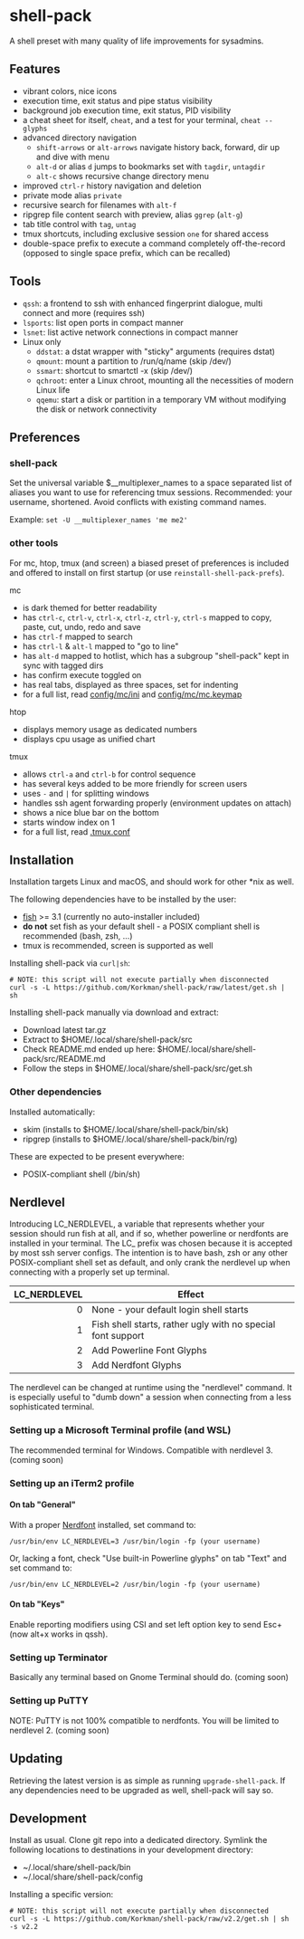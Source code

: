 # shell-pack
A shell preset with many quality of life improvements for sysadmins.

## Features
 * vibrant colors, nice icons
 * execution time, exit status and pipe status visibility
 * background job execution time, exit status, PID visibility
 * a cheat sheet for itself, ```cheat```, and a test for your terminal, ```cheat --glyphs```
 * advanced directory navigation
   * `shift-arrows` or `alt-arrows` navigate history back, forward, dir up and dive with menu
   * `alt-d` or alias `d` jumps to bookmarks set with `tagdir`, `untagdir`
   * `alt-c` shows recursive change directory menu
 * improved `ctrl-r` history navigation and deletion
 * private mode alias `private`
 * recursive search for filenames with `alt-f`
 * ripgrep file content search with preview, alias `ggrep` (`alt-g`)
 * tab title control with ```tag```, ```untag```
 * tmux shortcuts, including exclusive session ```one``` for shared access
 * double-space prefix to execute a command completely off-the-record (opposed to single space prefix, which can be recalled)

## Tools
 * ```qssh```: a frontend to ssh with enhanced fingerprint dialogue, multi connect and more (requires ssh)
 * ```lsports```: list open ports in compact manner
 * ```lsnet```: list active network connections in compact manner
 * Linux only
   * ```ddstat```: a dstat wrapper with "sticky" arguments (requires dstat)
   * ```qmount```: mount a partition to /run/q/name (skip /dev/)
   * ```ssmart```: shortcut to smartctl -x (skip /dev/)
   * ```qchroot```: enter a Linux chroot, mounting all the necessities of modern Linux life
   * ```qqemu```: start a disk or partition in a temporary VM without modifying the disk or network connectivity

## Preferences

### shell-pack
Set the universal variable $\_\_multiplexer\_names to a space separated list of aliases you want to use for referencing tmux sessions. Recommended: your username, shortened. Avoid conflicts with existing command names.

Example: `set -U __multiplexer_names 'me me2'`

### other tools
For mc, htop, tmux (and screen) a biased preset of preferences is included and offered to install on first startup (or use ```reinstall-shell-pack-prefs```).

mc
* is dark themed for better readability
* has `ctrl-c`, `ctrl-v`, ```ctrl-x```, ```ctrl-z```, ```ctrl-y```, ```ctrl-s``` mapped to copy, paste, cut, undo, redo and save
* has ```ctrl-f``` mapped to search
* has ```ctrl-l``` & ```alt-l``` mapped to "go to line"
* has `alt-d` mapped to hotlist, which has a subgroup "shell-pack" kept in sync with tagged dirs
* has confirm execute toggled on
* has real tabs, displayed as three spaces, set for indenting
* for a full list, read [config/mc/ini](config/mc/ini) and [config/mc/mc.keymap](config/mc/mc.keymap)

htop
* displays memory usage as dedicated numbers
* displays cpu usage as unified chart

tmux
* allows ```ctrl-a``` and ```ctrl-b``` for control sequence
* has several keys added to be more friendly for screen users
* uses ```-``` and ```|``` for splitting windows
* handles ssh agent forwarding properly (environment updates on attach)
* shows a nice blue bar on the bottom
* starts window index on 1
* for a full list, read [.tmux.conf](config/.tmux.conf)

## Installation
Installation targets Linux and macOS, and should work for other \*nix as well.

The following dependencies have to be installed by the user:
 * [fish](https://fishshell.com/) >= 3.1 (currently no auto-installer included)
 * **do not** set fish as your default shell - a POSIX compliant shell is recommended (bash, zsh, …)
 * tmux is recommended, screen is supported as well

Installing shell-pack via ```curl|sh```:
```
# NOTE: this script will not execute partially when disconnected
curl -s -L https://github.com/Korkman/shell-pack/raw/latest/get.sh | sh
```

Installing shell-pack manually via download and extract:
 * Download latest tar.gz
 * Extract to $HOME/.local/share/shell-pack/src
 * Check README.md ended up here: $HOME/.local/share/shell-pack/src/README.md
 * Follow the steps in $HOME/.local/share/shell-pack/src/get.sh

### Other dependencies

Installed automatically:
 * skim (installs to $HOME/.local/share/shell-pack/bin/sk)
 * ripgrep (installs to $HOME/.local/share/shell-pack/bin/rg)

These are expected to be present everywhere:
 * POSIX-compliant shell (/bin/sh)

## Nerdlevel
Introducing LC_NERDLEVEL, a variable that represents whether your session should run fish at all, and if so, whether powerline or nerdfonts are installed in your terminal. The LC_ prefix was chosen because it is accepted by most ssh server configs. The intention is to have bash, zsh or any other POSIX-compliant shell set as default, and only crank the nerdlevel up when connecting with a properly set up terminal.

|LC_NERDLEVEL|Effect     |
|-----------:|-----------|
|           0|None - your default login shell starts|
|           1|Fish shell starts, rather ugly with no special font support|
|           2|Add Powerline Font Glyphs|
|           3|Add Nerdfont Glyphs|

The nerdlevel can be changed at runtime using the "nerdlevel" command. It is especially useful to "dumb down" a session when connecting from a less sophisticated terminal.

### Setting up a Microsoft Terminal profile (and WSL)
The recommended terminal for Windows. Compatible with nerdlevel 3.
(coming soon)

### Setting up an iTerm2 profile

#### On tab "General"
With a proper [Nerdfont](https://www.nerdfonts.com) installed, set command to:
```
/usr/bin/env LC_NERDLEVEL=3 /usr/bin/login -fp (your username)
```
Or, lacking a font, check "Use built-in Powerline glyphs" on tab "Text" and set command to:
```
/usr/bin/env LC_NERDLEVEL=2 /usr/bin/login -fp (your username)
```

#### On tab "Keys"
Enable reporting modifiers using CSI and set left option key to send Esc+ (now alt+x works in qssh).

### Setting up Terminator
Basically any terminal based on Gnome Terminal should do.
(coming soon)

### Setting up PuTTY
NOTE: PuTTY is not 100% compatible to nerdfonts. You will be limited to nerdlevel 2.
(coming soon)

## Updating
Retrieving the latest version is as simple as running ```upgrade-shell-pack```. If any dependencies need to be upgraded as well, shell-pack will say so.

## Development

Install as usual. Clone git repo into a dedicated directory. Symlink the following locations to destinations in your development directory:
 * ~/.local/share/shell-pack/bin
 * ~/.local/share/shell-pack/config

Installing a specific version:
```
# NOTE: this script will not execute partially when disconnected
curl -s -L https://github.com/Korkman/shell-pack/raw/v2.2/get.sh | sh -s v2.2
```
